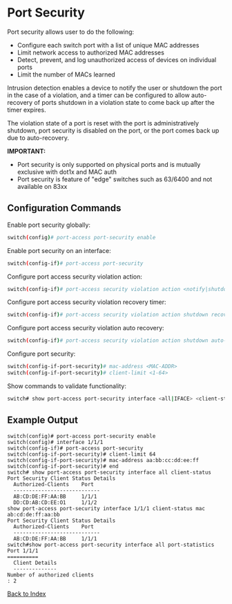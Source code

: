 # Port Security 

Port security allows user to do the following:

* Configure each switch port with a list of unique MAC addresses
* Limit network access to authorized MAC addresses
* Detect, prevent, and log unauthorized access of devices on individual ports
* Limit the number of MACs learned 

Intrusion detection enables a device to notify the user or shutdown the port in the case of a violation, and a timer can be configured to allow auto-recovery of ports shutdown in a violation state to come back up after the timer expires. 

The violation state of a port is reset with the port is administratively shutdown, port security is disabled on the port, or the port comes back up due to auto-recovery. 

**IMPORTANT:**

  * Port security is only supported on physical ports and is mutually exclusive with dot1x and MAC auth
  * Port security is feature of "edge" switches such as 63/6400 and not available on 83xx

## Configuration Commands 

Enable port security globally: 

```bash
switch(config)# port-access port-security enable
```

Enable port security on an interface: 

```bash
switch(config-if)# port-access port-security
```

Configure port access security violation action: 

```bash
switch(config-if)# port-access security violation action <notify|shutdown>
```

Configure port access security violation recovery timer: 

```bash
switch(config-if)# port-access security violation action shutdown recovery-timer <10-600>
```

Configure port access security violation auto recovery: 

```bash
switch(config-if)# port-access security violation action shutdown auto-recovery enable
```

Configure port security: 

```bash
switch(config-if-port-security)# mac-address <MAC-ADDR>
switch(config-if-port-security)# client-limit <1-64>
```

Show commands to validate functionality:  

```bash
switch# show port-access port-security interface <all|IFACE> <client-status|portstatistics>
```

## Example Output 

```
switch(config)# port-access port-security enable
switch(config)# interface 1/1/1
switch(config-if)# port-access port-security
switch(config-if-port-security)# client-limit 64
switch(config-if-port-security)# mac-address aa:bb:cc:dd:ee:ff
switch(config-if-port-security)# end
switch# show port-access port-security interface all client-status
Port Security Client Status Details
  Authorized-Clients    Port
  ----------------------------
  AB:CD:DE:FF:AA:BB     1/1/1
  DD:CD:AB:CD:EE:O1     1/1/2
show port-access port-security interface 1/1/1 client-status mac ab:cd:de:ff:aa:bb
Port Security Client Status Details
  Authorized-Clients    Port
  ----------------------------
  AB:CD:DE:FF:AA:BB     1/1/1
switch#show port-access port-security interface all port-statistics
Port 1/1/1
==========
  Client Details
  --------------
Number of authorized clients
: 2 
```

[Back to Index](../index.md)